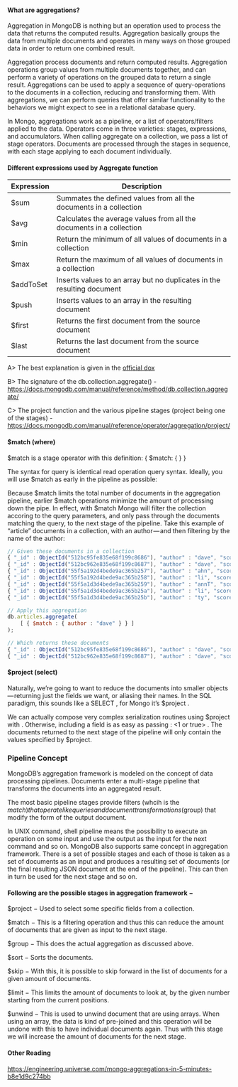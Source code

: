 #### What are aggregations?

Aggregation in MongoDB is nothing but an operation used to process the data that returns the computed results. Aggregation basically groups the data from multiple documents and operates in many ways on those grouped data in order to return one combined result.

Aggregation process documents and return computed results. Aggregation operations group values from multiple documents together, and can perform a variety of operations on the grouped data to return a single result.
Aggregations can be used to apply a sequence of query-operations to the documents in a collection, reducing and transforming them. With aggregations, we can perform queries that offer similar functionality to the behaviors we might expect to see in a relational database query.

In Mongo, aggregations work as a pipeline, or a list of operators/filters applied to the data. Operators come in three varieties: stages, expressions, and accumulators. When calling aggregate on a collection, we pass a list of stage operators. Documents are processed through the stages in sequence, with each stage applying to each document individually.

#### Different expressions used by Aggregate function

| Expression | Description                                                            |
| ---------- | ---------------------------------------------------------------------- |
| \$sum      | Summates the defined values from all the documents in a collection     |
| \$avg      | Calculates the average values from all the documents in a collection   |
| \$min      | Return the minimum of all values of documents in a collection          |
| \$max      | Return the maximum of all values of documents in a collection          |
| \$addToSet | Inserts values to an array but no duplicates in the resulting document |
| \$push     | Inserts values to an array in the resulting document                   |
| \$first    | Returns the first document from the source document                    |
| \$last     | Returns the last document from the source document                     |

A> The best explanation is given in the [official dox](https://docs.mongodb.com/manual/aggregation/)

B> The signature of the db.collection.aggregate() - https://docs.mongodb.com/manual/reference/method/db.collection.aggregate/

C> The project function and the various pipeline stages (project being one of the stages) - https://docs.mongodb.com/manual/reference/operator/aggregation/project/

#### \$match (where)

$match is a stage operator with this definition: { $match: { <query> } }

The syntax for query is identical read operation query syntax. Ideally, you will use \$match as early in the pipeline as possible:

Because $match limits the total number of documents in the aggregation pipeline, earlier $match operations minimize the amount of processing down the pipe.
In effect, with \$match Mongo will filter the collection accoring to the query parameters, and only pass through the documents matching the query, to the next stage of the pipeline. Take this example of “article” documents in a collection, with an author — and then filtering by the name of the author:

```js
// Given these documents in a collection
{ "_id" : ObjectId("512bc95fe835e68f199c8686"), "author" : "dave", "score" : 80 }
{ "_id" : ObjectId("512bc962e835e68f199c8687"), "author" : "dave", "score" : 85  }
{ "_id" : ObjectId("55f5a192d4bede9ac365b257"), "author" : "ahn", "score" : 60 }
{ "_id" : ObjectId("55f5a192d4bede9ac365b258"), "author" : "li", "score" : 55 }
{ "_id" : ObjectId("55f5a1d3d4bede9ac365b259"), "author" : "annT", "score" : 60 }
{ "_id" : ObjectId("55f5a1d3d4bede9ac365b25a"), "author" : "li", "score" : 94 }
{ "_id" : ObjectId("55f5a1d3d4bede9ac365b25b"), "author" : "ty", "score" : 95 }

// Apply this aggregation
db.articles.aggregate(
    [ { $match : { author : "dave" } } ]
);

// Which returns these documents
{ "_id" : ObjectId("512bc95fe835e68f199c8686"), "author" : "dave", "score" : 80 }
{ "_id" : ObjectId("512bc962e835e68f199c8687"), "author" : "dave", "score" : 85 }
```

#### \$project (select)

Naturally, we’re going to want to reduce the documents into smaller objects — returning just the fields we want, or aliasing their names. In the SQL paradigm, this sounds like a SELECT , for Mongo it’s \$project .

We can actually compose very complex serialization routines using $project with <expression> . Otherwise, including a field is as easy as passing <field>: <1 or true> . The documents returned to the next stage of the pipeline will only contain the values specified by $project.

### Pipeline Concept

MongoDB’s aggregation framework is modeled on the concept of data processing pipelines. Documents enter a multi-stage pipeline that transforms the documents into an aggregated result.

The most basic pipeline stages provide filters (whcih is the $match) that operate like queries and document transformations ($group) that modify the form of the output document.

In UNIX command, shell pipeline means the possibility to execute an operation on some input and use the output as the input for the next command and so on. MongoDB also supports same concept in aggregation framework. There is a set of possible stages and each of those is taken as a set of documents as an input and produces a resulting set of documents (or the final resulting JSON document at the end of the pipeline). This can then in turn be used for the next stage and so on.

#### Following are the possible stages in aggregation framework −

\$project − Used to select some specific fields from a collection.

\$match − This is a filtering operation and thus this can reduce the amount of documents that are given as input to the next stage.

\$group − This does the actual aggregation as discussed above.

\$sort − Sorts the documents.

\$skip − With this, it is possible to skip forward in the list of documents for a given amount of documents.

\$limit − This limits the amount of documents to look at, by the given number starting from the current positions.

\$unwind − This is used to unwind document that are using arrays. When using an array, the data is kind of pre-joined and this operation will be undone with this to have individual documents again. Thus with this stage we will increase the amount of documents for the next stage.

#### Other Reading

https://engineering.universe.com/mongo-aggregations-in-5-minutes-b8e1d9c274bb

